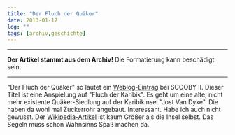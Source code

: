 ```yaml
---
title: "Der Fluch der Quäker"
date: 2013-01-17
log: ""
tags: [archiv,geschichte]
---
```

<hr><b>Der Artikel stammt aus dem Archiv!</b> Die Formatierung kann beschädigt sein.<hr>

"Der Fluch der Quäker" so lautet ein <a href="">Weblog-Eintrag</a> bei SCOOBY II. Dieser Titel ist eine Anspielung auf "Fluch der Karibik". Es geht um eine alte, nicht mehr existente Quäker-Siedlung auf der Karibikinsel "Jost Van Dyke". Die haben da wohl mal Zuckerrohr angebaut. Interessant. Habe ich auch nicht gewusst. Der <a href="http://de.wikipedia.org/wiki/Jost_Van_Dyke">Wikipedia-Artikel</a> ist kaum Größer als die Insel selbst. Das Segeln muss schon Wahnsinns Spaß machen da.
